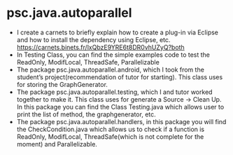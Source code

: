# psc.java.autoparallel
-	I create a carnets to briefly explain how to create a plug-in via Eclipse and how to install the dependency using Eclipse, etc. https://carnets.binets.fr/lxQbzE9YRE6t8DR0vhUZyQ?both 
-	In Testing Class, you can find the simple examples code to test the ReadOnly, ModifLocal, ThreadSafe, Parallelizable
-	The package psc.java.autoparallel.android, which I took from the student’s project(recommendation of tutor for starting). This class uses for storing the GraphGenerator.
-	The package psc.java.autoparallel.testing, which I and tutor worked together to make it. This class uses for generate a Source -> Clean Up. In this package you can find the Class Testing.java which allows user to print the list of method, the graphgenerator, etc. 
-	The package psc.java.autoparallel.handlers, in this package you will find the CheckCondition.java which allows us to check if a function is ReadOnly, ModifLocal, ThreadSafe(which is not complete for the moment) and Parallelizable. 






	
